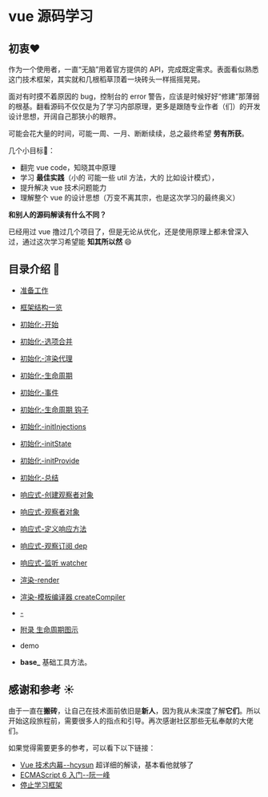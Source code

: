 # vue 源码学习

## 初衷:heart:

作为一个使用者，一直“无脑”用着官方提供的 API，完成既定需求。表面看似熟悉这门技术框架，其实就和几根稻草顶着一块砖头一样摇摇晃晃。

面对有时摸不着原因的 bug，控制台的 error 警告，应该是时候好好“修建”那薄弱的根基。翻看源码不仅仅是为了学习内部原理，更多是跟随专业作者（们）的开发设计思想，开阔自己那狭小的眼界。

可能会花大量的时间，可能一周、一月、断断续续，总之最终希望 **劳有所获**。

几个小目标:triangular_flag_on_post:：

-   翻完 vue code，知晓其中原理
-   学习 **最佳实践**（小的 可能一些 util 方法，大的 比如设计模式），
-   提升解决 vue 技术问题能力
-   理解整个 vue 的设计思想（万变不离其宗，也是这次学习的最终奥义）

**和别人的源码解读有什么不同？**

已经用过 vue 撸过几个项目了，但是无论从优化，还是使用原理上都未曾深入过，通过这次学习希望能 **知其所以然** :smile:

## 目录介绍 :bookmark_tabs:

-   [准备工作](./vue_learn_prepare.md)
-   [框架结构一览](./vue_learn_frame.md)

-   [初始化-开始](./vue_learn_init_start.md)
-   [初始化-选项合并](./vue_learn_init_options.md)
-   [初始化-渲染代理](./vue_learn_init_renderProxy.md)
-   [初始化-生命周期](./vue_learn_init_life.md)
-   [初始化-事件](./vue_learn_init_events.md)
-   [初始化-生命周期 钩子](./vue_learn_init_lifeHook.md)
-   [初始化-initInjections](./vue_learn_init_initInjections.md)
-   [初始化-initState](./vue_learn_init_initState.md)
-   [初始化-initProvide](./vue_learn_init_initProvide.md)
-   [初始化-总结](./vue_learn_init_end.md)

-   [响应式-创建观察者对象](./vue_learn_reactive_observe.md)
-   [响应式-观察者对象](./vue_learn_reactive_Observer.md)
-   [响应式-定义响应方法](./vue_learn_reactive_defineReactive.md)
-   [响应式-观察订阅 dep](./vue_learn_reactive_dep.md)
-   [响应式-监听 watcher](./vue_learn_reactive_watcher.md)

-   [渲染-render](./vue_learn_render_parser.md)
-   [渲染-模板编译器 createCompiler](./vue_learn_render_parser.md)

-   [-](-)
-   [附录 生命周期图示](./vue_learn_appendix_life.md)
-   demo

-   **base\_** 基础工具方法。

## 感谢和参考 :sunny:

由于一直在**搬砖**，让自己在技术面前依旧是**新人**，因为我从未深度了解**它们**。所以开始这段旅程前，需要很多人的指点和引导。再次感谢社区那些无私奉献的大佬们。

如果觉得需要更多的参考，可以看下以下链接：

-   [Vue 技术内幕--hcysun](http://hcysun.me/vue-design/) 超详细的解读，基本看他就够了
-   [ECMAScript 6 入门--阮一峰](http://es6.ruanyifeng.com/)
-   [停止学习框架](https://juejin.im/post/5c1a839f518825780008537d)
